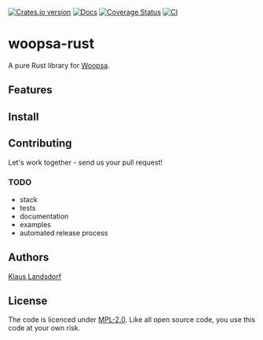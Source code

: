 [![Crates.io version](https://img.shields.io/crates/v/woopsa.svg)](https://crates.io/crates/woopsa)
[![Docs](https://docs.rs/woopsa/badge.svg)](https://docs.rs/woopsa/)
[![Coverage Status](https://coveralls.io/repos/github/BiancoRoyal/woopsa-rust/badge.svg?branch=master)](https://coveralls.io/github/BiancoRoyal/woopsa-rust?branch=master)
[![CI](https://travis-ci.org/BiancoRoyal/woopsa-rust.svg?branch=master)](https://travis-ci.org/BiancoRoyal/woopsa-rust/)


# woopsa-rust
A pure Rust library for [Woopsa](http://www.woopsa.org/).

## Features

## Install

## Contributing

Let's work together - send us your pull request!

### TODO

* stack
* tests
* documentation
* examples
* automated release process

## Authors
[Klaus Landsdorf][1]

## License
The code is licenced under [MPL-2.0](https://opensource.org/licenses/MPL-2.0). Like all open source code, you use this code at your own risk.

[1]:https://github.com/biancode
